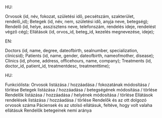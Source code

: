 HU:

Orvosok (id, név, fokozat, születési idő, pecsétszám, szakterület, rendelő_id);
Betegek (id, név, nem, születési idő, anyja neve, betegség);
Rendelő (id, helye, asszisztens neve, telefonszám, rendelés ideje, rendelést végző cég);
Ellátások (id, orvos_id, beteg_id, kezelés megnevezése, ideje);

EN:

Doctors (id, name, degree, dateofbirth, sealnumber, specialization, clinicsid);
Patients (id, name, gender, dateofbirth, nameofmother, disease);
Clinics (id, phone, address, officehours, name, company);
Treatments (id, doctor_id, patient_id, treatmentdesc, treatmenttime);

HU:

Funkciólista:
Orvosok listázása / hozzáadása / fokozatának módosítása / törlése
Betegek listázása / hozzáadása / betegségének módosítása / törlése
Rendelők listázása / hozzáadása / helyének módosítása / törlése
Ellátások rendelések listázása / hozzáadása / törlése
Rendelők és az ott dolgozó orvosok száma
Páciensek és az utolsó ellátásuk, feltéve, hogy volt valaha ellátásuk
Rendelők betegeinek nemi aránya
